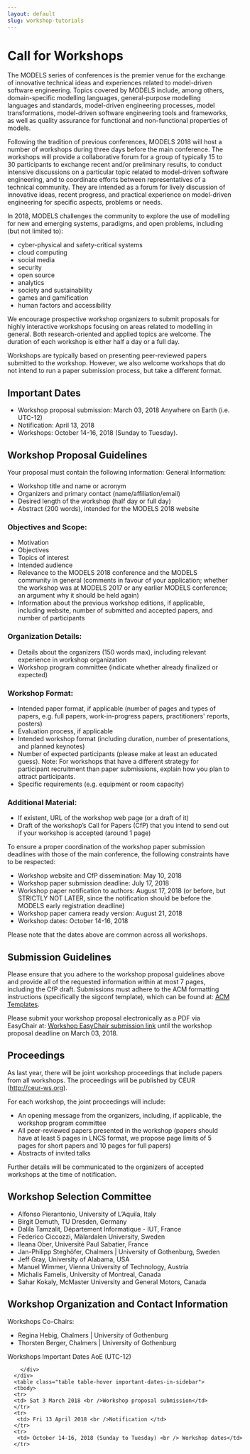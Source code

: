 ```yaml
---
layout: default
slug: workshop-tutorials 
---
```

<div class="row">
 <div class="col-md-8" markdown="1">

# Call for Workshops
The MODELS series of conferences is the premier venue for the exchange of innovative technical ideas and experiences related to model-driven software engineering. Topics covered by MODELS include, among others, domain-specific modelling languages, general-purpose modelling languages and standards, model-driven engineering processes, model transformations, model-driven software engineering tools and frameworks, as well as quality assurance for functional and non-functional properties of models.

Following the tradition of previous conferences, MODELS 2018 will host a number of workshops during three days before the main conference. The workshops will provide a collaborative forum for a group of typically 15 to 30 participants to exchange recent and/or preliminary results, to conduct intensive discussions on a particular topic related to model-driven software engineering, and to coordinate efforts between representatives of a technical community. They are intended as a forum for lively discussion of innovative ideas, recent progress, and practical experience on model-driven engineering for specific aspects, problems or needs.

In 2018, MODELS challenges the community to explore the use of modelling for new and emerging systems, paradigms, and open problems, including (but not limited to):
*	cyber-physical and safety-critical systems
*	cloud computing
*	social media
*	security
*	open source
*	analytics
*	society and sustainability
*	games and gamification
*	human factors and accessibility

We encourage prospective workshop organizers to submit proposals for highly interactive workshops focusing on areas related to modelling in general. Both research-oriented and applied topics are welcome. The duration of each workshop is either half a day or a full day.

Workshops are typically based on presenting peer-reviewed papers submitted to the workshop. However, we also welcome workshops that do not intend to run a paper submission process, but take a different format.

## Important Dates
*	Workshop proposal submission: March 03, 2018 Anywhere on Earth (i.e. UTC-12)
*	Notification: April 13, 2018
*	Workshops: October 14-16, 2018 (Sunday to Tuesday).

## Workshop Proposal Guidelines
Your proposal must contain the following information:
General Information:
*	Workshop title and name or acronym
*	Organizers and primary contact (name/affiliation/email)
*	Desired length of the workshop (half day or full day)
*	Abstract (200 words), intended for the MODELS 2018 website
### Objectives and Scope:
*	Motivation
*	Objectives
*	Topics of interest
*	Intended audience
*	Relevance to the MODELS 2018 conference and the MODELS community in general (comments in favour of your application; whether the workshop was at MODELS 2017 or any earlier MODELS conference; an argument why it should be held again)
*	Information about the previous workshop editions, if applicable, including website, number of submitted and accepted papers, and number of participants
### Organization Details:
*	Details about the organizers (150 words max), including relevant experience in workshop organization
*	Workshop program committee (indicate whether already finalized or expected)
### Workshop Format:
*	Intended paper format, if applicable (number of pages and types of papers, e.g. full papers, work-in-progress papers, practitioners' reports, posters)
*	Evaluation process, if applicable
*	Intended workshop format (including duration, number of presentations, and planned keynotes)
*	Number of expected participants (please make at least an educated guess). Note: For workshops that have a different strategy for participant recruitment than paper submissions, explain how you plan to attract participants.
*	Specific requirements (e.g. equipment or room capacity)
### Additional Material:
*	If existent, URL of the workshop web page (or a draft of it)
*	Draft of the workshop’s Call for Papers (CfP) that you intend to send out if your workshop is accepted (around 1 page)

To ensure a proper coordination of the workshop paper submission deadlines with those of the main conference, the following constraints have to be respected:
*	Workshop website and CfP dissemination: May 10, 2018
*	Workshop paper submission deadline: July 17, 2018
*	Workshop paper notification to authors: August 17, 2018 (or before, but STRICTLY NOT LATER, since the notification should be before the MODELS early registration deadline)
*	Workshop paper camera ready version: August 21, 2018
*	Workshop dates: October 14-16, 2018

Please note that the dates above are common across all workshops.

## Submission Guidelines
Please ensure that you adhere to the workshop proposal guidelines above and  provide all of the requested information within at most 7 pages, including the CfP draft. Submissions must adhere to the ACM formatting instructions (specifically the sigconf template), which can be found at: 
[ACM Templates](https://www.acm.org/publications/proceedings-template).

Please submit your workshop proposal electronically as a PDF via EasyChair at: [Workshop EasyChair submission link](https://easychair.org/conferences/?conf=models2018)
until the workshop proposal deadline on March 03, 2018.

## Proceedings
As last year, there will be joint workshop proceedings that include papers from all workshops. The proceedings will be published by CEUR (http://ceur-ws.org).

For each workshop, the joint proceedings will include:
*	An opening message from the organizers, including, if applicable, the workshop program committee
*	All peer-reviewed papers presented in the workshop (papers should have at least 5 pages in LNCS format, we propose page limits of 5 pages for short papers and 10 pages for full papers)
*	Abstracts of invited talks

Further details will be communicated to the organizers of accepted workshops at the time of notification.

## Workshop Selection Committee

* Alfonso Pierantonio, University of L’Aquila, Italy
* Birgit Demuth, TU Dresden, Germany
* Dalila Tamzalit, Département Informatique - IUT, France
* Federico Ciccozzi, Mälardalen University, Sweden
* Ileana Ober, Université Paul Sabatier, France
* Jan-Philipp Steghöfer, Chalmers \| University of Gothenburg, Sweden
* Jeff Gray, University of Alabama, USA
* Manuel Wimmer, Vienna University of Technology, Austria
* Michalis Famelis, University of Montreal, Canada
* Sahar Kokaly, McMaster University and General Motors, Canada

## Workshop Organization and Contact Information
Workshops Co-Chairs:

* Regina Hebig, Chalmers \| University of Gothenburg
* Thorsten Berger, Chalmers \| University of Gothenburg


</div>
<div id="dates" class="col-md-4">
    <div class="panel panel-primary" style="position: fixed;">
      <div class="panel-heading">
        <div class="panel-title">
             Workshops Important Dates <span class="pull-right"> 
                                <span class="glyphicon glyphicon-globe"></span>
                                <span class="glyphicon glyphicon-time"></span>
                                AoE (UTC-12)
                              </span> <br />
	      
        </div>
      </div>
      <table class="table table-hover important-dates-in-sidebar">
      <tbody>
      <tr>
      <td> Sat 3 March 2018 <br />Workshop proposal submission</td>
      </tr>
      <tr>
       <td> Fri 13 April 2018 <br />Notification </td>
      </tr>
      <tr>
       <td> October 14-16, 2018 (Sunday to Tuesday) <br /> Workshop dates</td>
      </tr>      
   </tbody>
   </table>  
  </div>
 </div>
</div>


